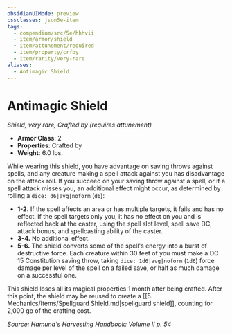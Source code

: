 ```yaml
---
obsidianUIMode: preview
cssclasses: json5e-item
tags:
  - compendium/src/5e/hhhvii
  - item/armor/shield
  - item/attunement/required
  - item/property/crfby
  - item/rarity/very-rare
aliases:
  - Antimagic Shield
---
```

# Antimagic Shield
*Shield, very rare, Crafted by (requires attunement)*  

- **Armor Class**: 2
- **Properties**: Crafted by
- **Weight**: 6.0 lbs.

While wearing this shield, you have advantage on saving throws against spells, and any creature making a spell attack against you has disadvantage on the attack roll. If you succeed on your saving throw against a spell, or if a spell attack misses you, an additional effect might occur, as determined by rolling a `dice: d6|avg|noform` (`d6`):

- **1-2.** If the spell affects an area or has multiple targets, it fails and has no effect. If the spell targets only you, it has no effect on you and is reflected back at the caster, using the spell slot level, spell save DC, attack bonus, and spellcasting ability of the caster.  
- **3-4.** No additional effect.  
- **5-6.** The shield converts some of the spell's energy into a burst of destructive force. Each creature within 30 feet of you must make a DC 15 Constitution saving throw, taking `dice: 1d6|avg|noform` (`1d6`) force damage per level of the spell on a failed save, or half as much damage on a successful one.  

This shield loses all its magical properties 1 month after being crafted. After this point, the shield may be reused to create a [[5. Mechanics/Items/Spellguard Shield.md\|spellguard shield]], counting for 2,000 gp of the crafting cost.

*Source: Hamund's Harvesting Handbook: Volume II p. 54*
